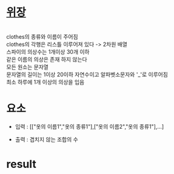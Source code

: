 # [위장](https://school.programmers.co.kr/learn/courses/10302/lessons/62950)

<br/> clothes의 종류와 이름이 주어짐
<br/> clothes의 각행은 리스틀 이루어져 있다 -> 2차원 배열
<br/> 스파이의 의상수는 1개이상 30개 이하
<br/> 같은 이름의 의상은 존재 하지 않는다
<br/> 모든 원소는 문자열
<br/> 문자열의 길이는 1이상 20이하 자연수이고 알파벳소문자와 '_'로 이루어짐
<br/> 최소 하루에 1개 이상의 의상을 입음

# 요소

- 입력 : [["옷의 이름1","옷의 종류1"],["옷의 이름2","옷의 종류1"],...]

- 출력 : 겹치지 않는 조합의 수

# result

